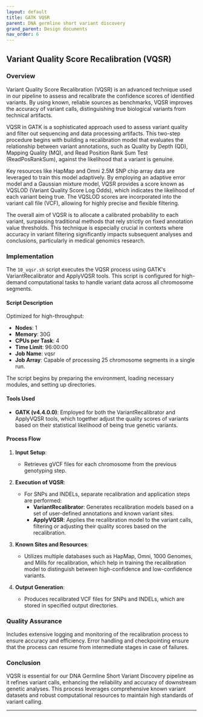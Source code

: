 ```yaml
---
layout: default
title: GATK VQSR
parent: DNA germline short variant discovery
grand_parent: Design documents
nav_order: 6
---
```


## Variant Quality Score Recalibration (VQSR)

### Overview
Variant Quality Score Recalibration (VQSR) is an advanced technique used in our pipeline to assess and recalibrate the confidence scores of identified variants. By using known, reliable sources as benchmarks, VQSR improves the accuracy of variant calls, distinguishing true biological variants from technical artifacts.

VQSR in GATK is a sophisticated approach used to assess variant quality and filter out sequencing and data processing artifacts. This two-step procedure begins with building a recalibration model that evaluates the relationship between variant annotations, such as Quality by Depth (QD), Mapping Quality (MQ), and Read Position Rank Sum Test (ReadPosRankSum), against the likelihood that a variant is genuine.

Key resources like HapMap and Omni 2.5M SNP chip array data are leveraged to train this model adaptively. By employing an adaptive error model and a Gaussian mixture model, VQSR provides a score known as VQSLOD (Variant Quality Score Log Odds), which indicates the likelihood of each variant being true. The VQSLOD scores are incorporated into the variant call file (VCF), allowing for highly precise and flexible filtering.

The overall aim of VQSR is to allocate a calibrated probability to each variant, surpassing traditional methods that rely strictly on fixed annotation value thresholds. This technique is especially crucial in contexts where accuracy in variant filtering significantly impacts subsequent analyses and conclusions, particularly in medical genomics research.

### Implementation
The `10_vqsr.sh` script executes the VQSR process using GATK's VariantRecalibrator and ApplyVQSR tools. This script is configured for high-demand computational tasks to handle variant data across all chromosome segments.

#### Script Description
Optimized for high-throughput:

- **Nodes**: 1
- **Memory**: 30G
- **CPUs per Task**: 4
- **Time Limit**: 96:00:00
- **Job Name**: vqsr
- **Job Array**: Capable of processing 25 chromosome segments in a single run.

The script begins by preparing the environment, loading necessary modules, and setting up directories.

#### Tools Used
- **GATK (v4.4.0.0)**: Employed for both the VariantRecalibrator and ApplyVQSR tools, which together adjust the quality scores of variants based on their statistical likelihood of being true genetic variants.

#### Process Flow
1. **Input Setup**:
   - Retrieves gVCF files for each chromosome from the previous genotyping step.

2. **Execution of VQSR**:
   - For SNPs and INDELs, separate recalibration and application steps are performed:
     - **VariantRecalibrator**: Generates recalibration models based on a set of user-defined annotations and known variant sites.
     - **ApplyVQSR**: Applies the recalibration model to the variant calls, filtering or adjusting their quality scores based on the recalibration.

3. **Known Sites and Resources**:
   - Utilizes multiple databases such as HapMap, Omni, 1000 Genomes, and Mills for recalibration, which help in training the recalibration model to distinguish between high-confidence and low-confidence variants.

4. **Output Generation**:
   - Produces recalibrated VCF files for SNPs and INDELs, which are stored in specified output directories.

### Quality Assurance
Includes extensive logging and monitoring of the recalibration process to ensure accuracy and efficiency. Error handling and checkpointing ensure that the process can resume from intermediate stages in case of failures.

### Conclusion
VQSR is essential for our DNA Germline Short Variant Discovery pipeline as it refines variant calls, enhancing the reliability and accuracy of downstream genetic analyses. This process leverages comprehensive known variant datasets and robust computational resources to maintain high standards of variant calling.

---


